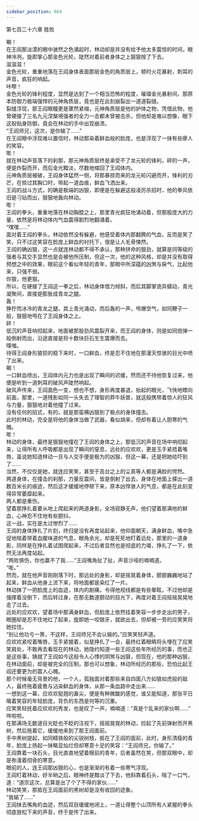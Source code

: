 ```yaml
---
sidebar_position: 664
---
```

 第七百二十六章 胜败


唰！  
在王阎那淡漠的眼中骇然之色涌起时，林动却是并没有给予他太多震惊的时间，眼神冷冽，旋即掌心那金色光轮，陡然对着前者身体之上狠狠按了下去。  
滋滋滋！  
金色光轮，重重地落在王阎身体表面那层金色的角质层上，顿时火花暴射，刺耳的声音，疯狂的响起。  
咔嚓！  
金色光轮的锋利程度，显然是达到了一个相当恐怖的程度，璀璨金光暴射间，那原本防御力极端强悍的元神角质层，竟也是在此刻崩裂出一道道裂缝。  
裂缝浮现，那王阎眼瞳更是骤然紧缩，元神角质层是他的护体之物，凭借此物，他曾硬接了三名九元涅槃境强者的全力一击都未曾被击杀，但他却是难以想像，眼下这般贴身防御，竟会在林动的手中出现崩溃。  
“王阎师兄，这次，是你输了……”  
在王阎眼中浮现难以置信时，林动那染着鲜血般的脸庞，也是浮现了一抹有些瘆人的笑容。  
嘭！  
就在林动声音落下的刹那，那元神角质层终是承受不了龙元轮的锋利，砰的一声，便是炸裂而开，而后金光黯淡，尽数地缩回了王阎体内。  
元神角质层被破，王阎身体猛然一侧，将那暴掠而来的龙元轮闪避而开，锋利的刃芒，在掠过其胸口时，带起一道血痕，鲜血飞洒出来。  
王阎的战斗方式，的确是极端的凶狠，即便是在躲避这般凌厉杀招时，他的拳风依旧是刁钻而出，狠狠地轰向林动。  
嘭！  
王阎的拳头，重重地落在林动胸膛之上，那里青光疯狂地涌动着，但那股庞大的力量，依然是将林动体内气血震得剧烈地翻涌着。  
“嘿嘿……”  
面对着王阎的拳头，林动依然没有躲避，他感受着体内那翻腾的气血，反而是笑了笑，只不过这笑容在脸庞上鲜血的衬托下，很是让人毛骨悚然。  
王阎的确凶狠，这一点就连林动都不得不承认，那种拼命的狠劲，就算是同等级的强者与其交手显然也是会被他所压制，但这一次，他的这种风格，却是并没有取得预想之中的效果，眼前这个看似年轻的青年，那眼中所深蕴的凶煞与戾气，比起他来，只强不弱。  
你狠，他更狠。  
所以，在硬接了王阎这一拳之后，林动身体借力倾斜，而后其脚掌诡异蠕动，青光凝聚间，直接是膨胀成青龙之腿。  
轰！  
狰狞而冰冷的青龙之腿，其上青光涌动，而后轰的一声，甩爆空气，如同鞭子一般，狠狠地甩在了王阎身体之上。  
砰！  
低沉的声音响彻起来，地面被那股劲风震裂开来，而王阎的身体，则是如同炮弹一般倒射而出，沿途直接是将十数块巨石生生震爆而去。  
噗嗤。  
待得王阎身形狼狈的稳下来时，一口鲜血，终是忍不住地在那漫天惊骇的目光中喷了出来。  
唰！  
一口鲜血喷出，王阎体内元力也是出现了瞬间的迟缓，然而还不待他恢复过来，他便是听到一道刺耳的破风声陡然响起。  
破风声传来，王阎面色一变，想也不想，身形再度暴退，抬起的眼光，飞快地瞟向前面，那里，一道残影如同一头失去了理智的莽牛妖兽，就这般携带着惊人的狂风与力量，狠狠地对着他撞了过来。  
没有任何的招式，有的，就是那蛮横凶狠到了极点的身体撞击。  
此时的林动，完全是将他的身体当做了武器，看似胡来，但却有着让人胆寒的气魄。  
嘭！  
林动的身体，最终是狠狠地撞在了王阎的身体之上，那低沉的声音在场中响彻起来，让得所有人呼吸都是出现了瞬间的窒息，远处的应欢欢，更是玉手紧捂着嘴唇，虽说她知道林动一旦与人交手便是极为的凶狠，但这一幕，还是把她给吓到了……  
当然，不仅仅是她，就连应笑笑，甚至于高台之上的尘真等人都是满脸的愕然。  
两道身体，在撞击的刹那，力量反震间，皆是倒射了出去，身体在地面上搽出一道数百米长的痕迹，然后这才缓缓地停顿下来，原本凶悍骇人的气息，都是在此刻变得异常萎靡起来。  
两人都是重伤。  
望着那挣扎着要从地上爬起来的两道身影，全场寂静无声，他们望着那满地的鲜血，心神忍不住地有些颤抖。  
这一战，实在是太过惨烈了……  
王阎的身体挣扎了片刻，终归是没有再度站起来，他仰面朝天，满身鲜血，嘴中急促地喘着带着血腥味道的气息，眼角余光，却是死死地盯着远处，那里的一道身影，同样是在挣扎着试图爬起来，不过后者显然也是彻底的力竭，挣扎了一下，依然无法再度站起。  
“两败俱伤，你也赢不了我……”王阎嘴角扯了扯，声音沙哑的喃喃道。  
“嘭。”  
然而，就在他声音刚刚落下时，那远处的身影，却是摇晃着身体，颤颤巍巍地站了起来，鲜血从他身上流下来，将地面都是染红了一片。  
林动抹了一把脸庞上的血迹，体内的剧痛，令得他视线都是有些晕眩，不过他却是强撑着没倒下，而后转过身，在那无数道颤动的目光下，再度对着王阎摇摇晃晃地走了过去。  
远处的应欢欢，望着场中那满身鲜血，但脸庞上依然挂着笑容一步步走出的男子，眼圈却是忍不住地红了起来，旋即她一咬银牙，就欲出去，但却被一旁的应笑笑将她拉住。  
“别让他功亏一篑，不这样，王阎师兄不会认输的。”应笑笑轻声道。  
应欢欢紧咬着嘴唇，玉手紧握着，似是挣扎了一会，最终红着眼睛将头埋在了应笑笑肩处，不敢再去看现在的林动，她隐约知道一些王阎这些年所经历的事，而也正是这些事，铸就了王阎如今这般令人心悸的阴煞与凶狠，但现在，他的那种凶狠，在林动面前，却是被完全的压制，那也可以想象，林动所经历的那些，恐怕比起王阎还要更为的震人心魄。  
那个时候毫无背景的他，一个人，孤独面对着那些来自四面八方如狼如虎般的敌人，最终拖着疲惫与沾染鲜血的身体，从那一条血路中走出来……  
一想到这一幕，应欢欢挺翘的鼻尖，便是有种微酸的感觉，谁又能知道，那张平日噙着笑容的年轻脸庞，背负的东西是何等的沉重。  
应笑笑轻抚着应欢欢的秀发，也是叹了一声，喃喃道：“真是个乱来的家伙啊……”  
哗啦啦。  
在那满场无数道目光眨也不眨的注视下，摇摇晃晃的林动，捡起了先前弹射而开黑树，然后拖着它，缓缓地来到了那王阎面前。  
手中黑树提起，如同精铁般的尖锐树枝，抵在了王阎的面前，此时，身形清瘦的青年，脸庞上扬起一抹略显灿烂但却寒意十足的笑容：“王阎师兄，你输了。”  
王阎靠着一块石头，目光直直地望着眼前的青年，后者虽然在笑，但那双眼中，却是弥漫着彻骨的寒意。  
眼前的人，连王阎那凶狠的心，也是渐渐的有着一些寒气浮现。  
王阎盯着林动，好半晌之后，眼神终是黯淡了下去，他斜靠着石头，喘了一口气，道：“道宗这次，总算是出了个了不得的家伙……”  
林动笑笑，那抵在王阎面前的黑树却是没有收回的迹象。  
“我输了……”  
王阎抹去嘴角的血迹，然后双目缓缓地闭上，一道让得整个山顶所有人紧握的拳头彻底放松下来的声音，终于是传了出来。  
  
  
